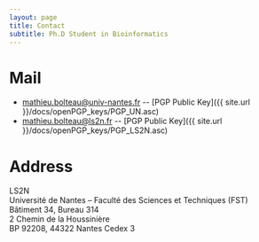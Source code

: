 ```yaml
---
layout: page
title: Contact
subtitle: Ph.D Student in Bioinformatics
---
```


# Mail
- [mathieu.bolteau@univ-nantes.fr](mailto:mathieu.bolteau@univ-nantes.fr) -- [PGP Public Key]({{ site.url }}/docs/openPGP_keys/PGP_UN.asc)
- [mathieu.bolteau@ls2n.fr](mailto:mathieu.bolteau@ls2n.fr) -- [PGP Public Key]({{ site.url }}/docs/openPGP_keys/PGP_LS2N.asc)

# Address
LS2N <br/>
Université de Nantes – Faculté des Sciences et Techniques (FST) <br/>
Bâtiment 34, Bureau 314 <br/>
2 Chemin de la Houssinière <br/>
BP 92208, 44322 Nantes Cedex 3